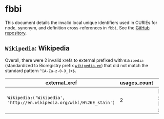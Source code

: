 # fbbi

This document details the invalid local unique identifiers used in CURIEs
for node, synonym, and definition cross-references in `fbbi`. See the [GitHub repository](https://github.com/CRBS/Biological_Imaging_Methods_Ontology).


## `Wikipedia`: Wikipedia

Overall, there were 2 invalid
xrefs to external prefixed with `Wikipedia` (standardized to Bioregistry
prefix [`wikipedia.en`](https://bioregistry.io/wikipedia.en)) that
did not match the standard pattern `^[A-Za-z-0-9_]+$`.

| external_xref                                                         |   usages_count | usages                                                                                                                                                                                     |
|-----------------------------------------------------------------------|----------------|--------------------------------------------------------------------------------------------------------------------------------------------------------------------------------------------|
| `Wikipedia:('Wikipedia', 'http://en.wikipedia.org/wiki/H%26E_stain')` |              2 | [http://purl.obolibrary.org/obo/FBbi_00000037](http://purl.obolibrary.org/obo/FBbi_00000037), [http://purl.obolibrary.org/obo/FBbi_00000041](http://purl.obolibrary.org/obo/FBbi_00000041) |

